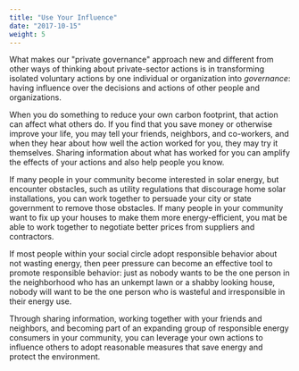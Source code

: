 ```yaml
---
title: "Use Your Influence"
date: "2017-10-15"
weight: 5
---
```


What makes our "private governance" approach new and different from other ways
of thinking about private-sector actions is in transforming isolated voluntary
actions by one individual or organization into _governance_: having influence over
the decisions and actions of other people and organizations.

When you do something to reduce your own carbon footprint, that action can
affect what others do. If you find that you save money or otherwise improve your
life, you may tell your friends, neighbors, and co-workers, and when they hear
about how well the action worked for you, they may try it themselves. Sharing
information about what has worked for you can amplify the effects of your
actions and also help people you know.

If many people in your community become interested in solar energy, but
encounter obstacles, such as utility regulations that discourage home solar
installations, you can work together to persuade your city or state government
to remove those obstacles. If many people in your community want to fix up your
houses to make them more energy-efficient, you mat be able to work together to
negotiate better prices from suppliers and contractors.

If most people within your social circle adopt responsible behavior about  not
wasting  energy, then peer pressure can become an effective tool to promote
responsible behavior: just as nobody wants to be the one person in the
neighborhood who has an unkempt lawn or a shabby looking house, nobody will want
to be the one person who is wasteful and irresponsible in their energy use.

Through sharing information, working together with your friends and neighbors,
and becoming part of an expanding group of responsible energy consumers in your
community, you can leverage your own actions to influence others to adopt
reasonable measures that save energy and protect the environment.

